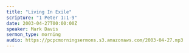 ```yaml
---
title: "Living In Exile"
scripture: "1 Peter 1:1-9"
date: 2003-04-27T00:00:00Z
speaker: Mark Davis
sermon_type: morning
audio: https://pcpcmorningsermons.s3.amazonaws.com/2003-04-27.mp3 
---
```



